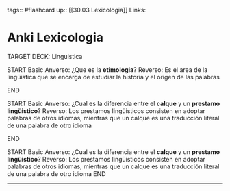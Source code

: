 tags:: #flashcard 
up:: [[30.03 Lexicologia]]
Links: 
# Anki Lexicologia
TARGET DECK: Linguistica

START
Basic
Anverso: 
¿Que es la **etimologia**?
Reverso: 
Es el area de la lingüistica que se encarga de estudiar la historia y el origen de las palabras
<!--ID: 1660268944702-->
END

START
Basic
Anverso: 
¿Cual es la diferencia entre el **calque** y un **prestamo lingüistico**?
Reverso: 
Los prestamos lingüisticos consisten en adoptar palabras de otros idiomas, mientras que un calque es una traducción literal de una palabra de otro idioma
<!--ID: 1660268944845-->
END

START
Basic
Anverso: 
¿Cual es la diferencia entre el **calque** y un **prestamo lingüistico**?
Reverso: 
Los prestamos lingüisticos consisten en adoptar palabras de otros idiomas, mientras que un calque es una traducción literal de una palabra de otro idioma
END
___
